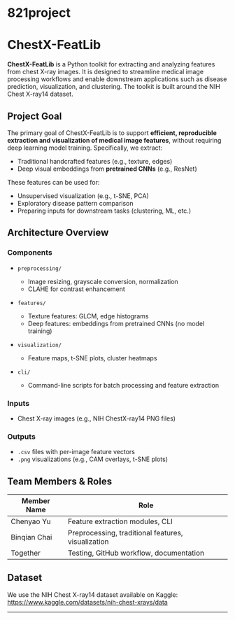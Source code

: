 # 821project

# ChestX-FeatLib

**ChestX-FeatLib** is a Python toolkit for extracting and analyzing features from chest X-ray images. It is designed to streamline medical image processing workflows and enable downstream applications such as disease prediction, visualization, and clustering. The toolkit is built around the NIH Chest X-ray14 dataset.

## Project Goal

The primary goal of ChestX-FeatLib is to support **efficient, reproducible extraction and visualization of medical image features**, without requiring deep learning model training. Specifically, we extract:

- Traditional handcrafted features (e.g., texture, edges)
- Deep visual embeddings from **pretrained CNNs** (e.g., ResNet)

These features can be used for:
- Unsupervised visualization (e.g., t-SNE, PCA)
- Exploratory disease pattern comparison
- Preparing inputs for downstream tasks (clustering, ML, etc.)

## Architecture Overview

### Components

- `preprocessing/`  
  - Image resizing, grayscale conversion, normalization  
  - CLAHE for contrast enhancement  

- `features/`  
  - Texture features: GLCM, edge histograms  
  - Deep features: embeddings from pretrained CNNs (no model training)  

- `visualization/`  
  - Feature maps, t-SNE plots, cluster heatmaps  

- `cli/`  
  - Command-line scripts for batch processing and feature extraction  
 
### Inputs

- Chest X-ray images (e.g., NIH ChestX-ray14 PNG files)

### Outputs

- `.csv` files with per-image feature vectors
- `.png` visualizations (e.g., CAM overlays, t-SNE plots)

## Team Members & Roles

| Member Name | Role |
|-------------|------|
| Chenyao Yu  | Feature extraction modules, CLI |
| Binqian Chai| Preprocessing, traditional features, visualization |
| Together    | Testing, GitHub workflow, documentation |

## Dataset

We use the NIH Chest X-ray14 dataset available on Kaggle:
https://www.kaggle.com/datasets/nih-chest-xrays/data

---

